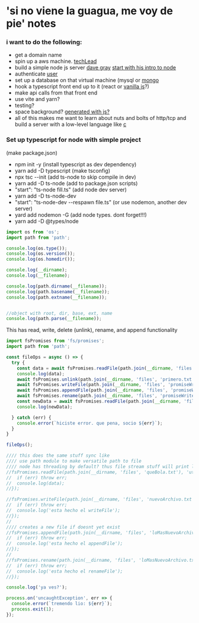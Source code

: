 # 'si no viene la guagua, me voy de pie' notes

### i want to do the following:
* get a domain name
* spin up a aws machine. [techLead](https://www.youtube.com/watch?v=1YXqXPWjmKk)
* build a simple node js server [dave gray](https://www.youtube.com/watch?v=3ZAKY-CDKog) [start with his intro to node](https://www.youtube.com/playlist?list=PL0Zuz27SZ-6PFkIxaJ6Xx_X46avTM1aYw)
* authenticate [user](https://fullstackopen.com/en/part4/token_authentication)
* set up a database on that virtual machine (mysql or [mongo](https://fullstackopen.com/en/part3/saving_data_to_mongo_db)
* hook a typescript front end up to it (react or [vanilla js](https://dev.to/vijaypushkin/dead-simple-state-management-in-vanilla-javascript-24p0)?)
* make api calls from that front end
* use vite and yarn?
* testing?
* space background? [generated with js?](https://www.siteinspire.com/websites/6430-clement-brichon)
* all of this makes me want to learn about nuts and bolts of http/tcp and build a server with a low-level language like [c](https://bruinsslot.jp/post/simple-http-webserver-in-c/)


### Set up typescript for node with simple project
(make package.json)
* npm init -y
(install typescript as dev dependency)
* yarn add -D typescript
(make tsconfig)
* npx tsc --init
(add ts-node to skip compile in dev)
* yarn add -D ts-node
(add to package.json scripts)
* "start": "ts-node fill.ts"
(add node dev server)
* yarn add -D ts-node-dev
* "start": "ts-node-dev --respawn file.ts"
(or use nodemon, another dev server)
* yard add nodemon -G
(add node types. dont forget!!!)
* yarn add -D @types/node

```typescript
import os from 'os';
import path from 'path';

console.log(os.type());
console.log(os.version());
console.log(os.homedir());

console.log(__dirname);
console.log(__filename);

console.log(path.dirname(__filename));
console.log(path.basename(__filename));
console.log(path.extname(__filename));


//object with root, dir, base, ext, name
console.log(path.parse(__filename));
```

This has read, write, delete (unlink), rename, and append functionality
```typescript
import fsPromises from 'fs/promises';
import path from 'path';

const fileOps = async () => {
  try {
    const data = await fsPromises.readFile(path.join(__dirname, 'files', 'primero.txt'), 'utf-8')
    console.log(data);
    await fsPromises.unlink(path.join(__dirname, 'files', 'primero.txt'))
    await fsPromises.writeFile(path.join(__dirname, 'files', 'promiseWrite.txt'), data);
    await fsPromises.appendFile(path.join(__dirname, 'files', 'promiseWrite.txt'), '\n\n2');
    await fsPromises.rename(path.join(__dirname, 'files', 'promiseWrite.txt'), path.join(__dirname, 'files', 'RewritePromiseWrite.txt'));
    const newData = await fsPromises.readFile(path.join(__dirname, 'files', 'RewritePromiseWrite.txt'), 'utf-8');
    console.log(newData);

  } catch (err) {
    console.error(`hiciste error. que pena, socio ${err}`);
  }
}

fileOps();

//// this does the same stuff sync like
//// use path module to make versatile path to file
//// node has threading by default? thus file stream stuff will print last
//fsPromises.readFile(path.join(__dirname, 'files', 'queBola.txt'), 'utf-8',(err, data) => {
//  if (err) throw err;
//  console.log(data);
//});

//fsPromises.writeFile(path.join(__dirname, 'files', 'nuevoArchivo.txt'), 'echame limon',(err) => {
//  if (err) throw err;
//  console.log('esta hecho el writeFile');
//});
//
//// creates a new file if doesnt yet exist
//fsPromises.appendFile(path.join(__dirname, 'files', 'loMasNuevoArchivo.txt'), '\n\notravez',(err) => {
//  if (err) throw err;
//  console.log('esta hecho el appendFile');
//});
//
//fsPromises.rename(path.join(__dirname, 'files', 'loMasNuevoArchivo.txt'), path.join(__dirname, 'files', 'loMasNuevoBienLlamdo.txt'), (err) => {
//  if (err) throw err;
//  console.log('esta hecho el renameFile');
//});

console.log('ya ves?');

process.on('uncaughtException', err => {
  console.error(`tremendo lio: ${err}`);
  process.exit(1);
});
```
